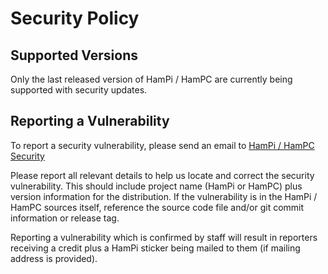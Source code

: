 # Security Policy

## Supported Versions

Only the last released version of HamPi / HamPC are currently
being supported with security updates.

## Reporting a Vulnerability

To report a security vulnerability, please send an email to
[HamPi / HamPC Security](mailto:security@slotter.net)

Please report all relevant details to help us locate and correct the
security vulnerability. This should include project name (HamPi or
HamPC) plus version information for the distribution. If the
vulnerability is in the HamPi / HamPC sources itself, reference the
source code file and/or git commit information or release tag.

Reporting a vulnerability which is confirmed by staff will result in
reporters receiving a credit plus a HamPi sticker being mailed to
them (if mailing address is provided).
